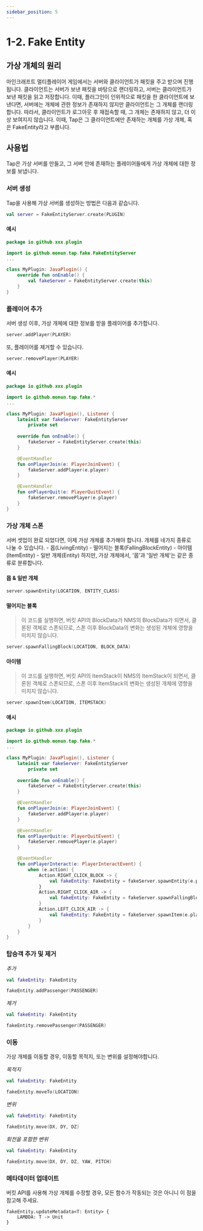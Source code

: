 ```yaml
---
sidebar_position: 5
---
```


# 1-2. Fake Entity

## 가상 개체의 원리
마인크래프트 멀티플레이어 게임에서는 서버와 클라이언트가 패킷을 주고 받으며 진행됩니다. 클라이언트는 서버가 보낸 패킷을 바탕으로 랜더링하고, 
서버는 클라이언트가 보낸 패킷을 읽고 저장합니다. 이때, 플러그인이 인위적으로 패킷을 한 클라이언트에 보낸다면, 서버에는 개체에 관한 정보가
존재하지 않지만 클라이언트는 그 개체를 랜더링합니다. 따라서, 클라이언트가 로그아웃 후 재접속할 때, 그 개체는 존재하지 않고, 더 이상 보여지지 않습니다. 이때, Tap은 그 클라이언트에만 존재하는 개체를 가상 개체, 혹은 FakeEntity라고 부릅니다.

## 사용법
Tap은 가상 서버를 만들고, 그 서버 안에 존재하는 플레이어들에게 가상 개체에 대한 정보를 보냅니다. 

### 서버 생성
Tap을 사용해 가상 서버를 생성하는 방법은 다음과 같습니다.
```kotlin
val server = FakeEntityServer.create(PLUGIN)
```
#### 예시
```kotlin
package io.github.xxx.plugin

import io.github.monun.tap.fake.FakeEntityServer
...

class MyPlugin: JavaPlugin() {
    override fun onEnable() {
        val fakeServer = FakeEntityServer.create(this)
    }
}

```

### 플레이어 추가
서버 생성 이후, 가상 개체에 대한 정보를 받을 플레이어를 추가합니다.
```kotlin
server.addPlayer(PLAYER)
```
또, 플레이어를 제거할 수 있습니다.
```kotlin
server.removePlayer(PLAYER)
```

#### 예시
```kotlin
package io.github.xxx.plugin

import io.github.monun.tap.fake.*
...

class MyPlugin: JavaPlugin(), Listener {
    lateinit var fakeServer: FakeEntityServer
        private set
    
    override fun onEnable() {
        fakeServer = FakeEntityServer.create(this)
    }

    @EventHandler
    fun onPlayerJoin(e: PlayerJoinEvent) {
        fakeServer.addPlayer(e.player)
    }

    @EventHandler
    fun onPlayerQuit(e: PlayerQuitEvent) {
        fakeServer.removePlayer(e.player)
    }
}
```

### 가상 개체 스폰
서버 셋업이 완료 되었다면, 이제 가상 개체를 추가해야 합니다. 개체를 네가지 종류로 나눌 수 있습니다.
    - 몹(LivingEntity)
    - 떨어지는 블록(FallingBlockEntity)
    - 아이템(ItemEntity)
    - 일반 개체(Entity)
하지만, 가상 개체에서, '몹'과 '일반 개체'는 같은 종류로 분류합니다.

#### 몹 & 일반 개체
```kotlin
server.spawnEntity(LOCATION, ENTITY_CLASS)
```

#### 떨어지는 블록
> 이 코드를 실행하면, 버킷 API의 BlockData가 NMS의 BlockData가 되면서, 클론된 객체로 스폰되므로, 스폰 이후 BlockData의 변화는 생성된 개체에 영향을 미치지 않습니다.

```kotlin
server.spawnFallingBlock(LOCATION, BLOCK_DATA)
```

#### 아이템
> 이 코드를 실행하면, 버킷 API의 ItemStack이 NMS의 ItemStack이 되면서, 클론된 객체로 스폰되므로, 스폰 이후 ItemStack의 변화는 생성된 개체에 영향을 미치지 않습니다.

```kotlin
server.spawnItem(LOCATION, ITEMSTACK)
```

#### 예시
```kotlin
package io.github.xxx.plugin

import io.github.monun.tap.fake.*
...

class MyPlugin: JavaPlugin(), Listener {
    lateinit var fakeServer: FakeEntityServer
        private set
    
    override fun onEnable() {
        fakeServer = FakeEntityServer.create(this)
    }

    @EventHandler
    fun onPlayerJoin(e: PlayerJoinEvent) {
        fakeServer.addPlayer(e.player)
    }

    @EventHandler
    fun onPlayerQuit(e: PlayerQuitEvent) {
        fakeServer.removePlayer(e.player)
    }

    @EventHandler
    fun onPlayerInteract(e: PlayerInteractEvent) {
        when (e.action) {
            Action.RIGHT_CLICK_BLOCK -> {
                val fakeEntity: FakeEntity = fakeServer.spawnEntity(e.player.location, ArmorStand::class)
            }
            Action.RIGHT_CLICK_AIR -> {
                val fakeEntity: FakeEntity = fakeServer.spawnFallingBlock(e.player.location, Material.DIRT.createBlockData())
            }
            Action.LEFT_CLICK_AIR -> {
                val fakeEntity: FakeEntity = fakeServer.spawnItem(e.player.location, ItemStack(Material.DIAMOND))
            }
        }
    }
}
```

### 탑승객 추가 및 제거
*추가*
```kotlin
val fakeEntity: FakeEntity

fakeEntity.addPassenger(PASSENGER)
```

*제거*
```kotlin
val fakeEntity: FakeEntity

fakeEntity.removePassenger(PASSENGER)
```

### 이동
가상 개체를 이동할 경우, 이동할 목적지, 또는 변위를 설정해야합니다.

*목적지*
```kotlin
val fakeEntity: FakeEntity

fakeEntity.moveTo(LOCATION)
```

*변위*
```kotlin
val fakeEntity: FakeEntity

fakeEntity.move(DX, DY, DZ)
```

*회전을 포함한 변위*
```kotlin
val fakeEntity: FakeEntity

fakeEntity.move(DX, DY, DZ, YAW, PITCH)
```

### 메타데이터 업데이트
버킷 API를 사용해 가상 개체를 수정할 경우, 모든 함수가 작동되는 것은 아니니 이 점을 참고해 주세요.
```fakeEntity: FakeEntity
fakeEntity.updateMetadata<T: Entity> {
    LAMBDA: T -> Unit
}
```
